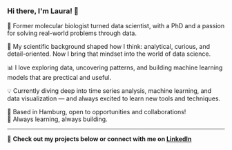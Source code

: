 ### Hi there, I'm Laura! 👋

<!--
**laurabry/laurabry** is a ✨ _special_ ✨ repository because its `README.md` (this file) appears on your GitHub profile.

Here are some ideas to get you started:

- 🔭 I’m currently working on ...
- 🌱 I’m currently learning ...
- 👯 I’m looking to collaborate on ...
- 🤔 I’m looking for help with ...
- 💬 Ask me about ...
- 📫 How to reach me: ...
- 😄 Pronouns: ...
- ⚡ Fun fact: ...
-->


🔬 Former molecular biologist turned data scientist, with a PhD and a passion for solving real-world problems through data.

🧠 My scientific background shaped how I think: analytical, curious, and detail-oriented. Now I bring that mindset into the world of data science.

📊 I love exploring data, uncovering patterns, and building machine learning models that are prectical and useful.

💡 Currently diving deep into time series analysis, machine learning, and data visualization — and always excited to learn new tools and techniques.


📍 Based in Hamburg, open to opportunities and collaborations!  
🌱 Always learning, always building.

---

🔗 **Check out my projects below or connect with me on [LinkedIn](https://www.linkedin.com/in/laura-brylka)**  

